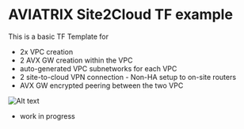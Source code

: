 # AVIATRIX Site2Cloud TF example

This is a basic TF Template for 
 - 2x VPC creation 
 - 2 AVX GW creation within the VPC 
 - auto-generated VPC subnetworks for each VPC
 - 2 site-to-cloud VPN connection - Non-HA setup to on-site routers
 - AVX GW encrypted peering between the two VPC

![Alt text](https://www.gyebnarcsalad.hu/wp-content/uploads/2020/05/AVX_S2C.001.jpeg "Optional Title")

- work in progress
